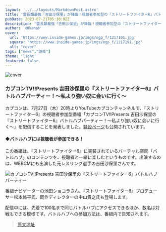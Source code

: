 ```yaml
---
layout: '../../layouts/MarkdownPost.astro'
title: '霊長類最強「吉田沙保里」が降臨！視聴者参加型の『ストリートファイター6』バトルハブパーティーが7月27日に配信決定'
pubDate: 2023-07-21T05:10:02Z
description: '霊長類最強「吉田沙保里」が降臨！視聴者参加型の『ストリートファイター6』バトルハブパーティーが7月27日に配信決定'
author: '《Okano》'
cover:
  url: 'https://www.inside-games.jp/imgs/ogp_f/1217191.jpg'
  square: 'https://www.inside-games.jp/imgs/ogp_f/1217191.jpg'
  alt: "cover"
tags: ["news","游戏"]
theme: 'light'
featured: false
---
```


![cover](https://www.inside-games.jp/imgs/ogp_f/1217191.jpg)

### カプコンTV!!Presents 吉田沙保里の『ストリートファイター6』バトルハブパーティー！～私より強い奴に会いに行く～

カプコンは、7月27日（木）20時よりYouTubeカプコンチャンネルで、『ストリートファイター6』の視聴者参加型番組「カプコンTV!!Presents 吉田沙保里の『ストリートファイター6』バトルハブパーティー！～私より強い奴に会いに行く～」を配信することを発表しました。[特設ページ](https://www.capcom-games.com/ja-jp/20230721/sf6_live_sy/)も公開されています。

#### ◆バトルハブには視聴者が参加できる！

この番組は、『ストリートファイター6』に実装されているバーチャル空間「バトルハブ」のコンテンツを、視聴者と一緒に楽しむというものです。出演するのは、WEBCMにも出演した元レスリング選手の吉田沙保里さんです。

![カプコンTV!!Presents 吉田沙保里の『ストリートファイター6』バトルハブパーティー](https://www.inside-games.jp/imgs/zoom/1217188.jpg)

番組ナビゲーターの池田ショコラさん、『ストリートファイター6』プロデューサー松本脩平氏、同作ディレクターの中山貴之氏も登場します。

配信中には、先着で100名まで同じバトルハブにアクセスできるほか、数名は対戦もできる模様です。バトルハブへの参加方法は、番組内で告知されます。

>[原文地址](https://www.inside-games.jp/article/2023/07/21/147322.html)  